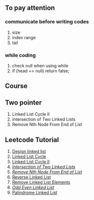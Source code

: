 ## To pay attention 
### communicate before writing codes
1. size
2. index range
3. tail

### while coding
1. check null when using while
2. if (head == null) return false;

## Course

## Two pointer
1. Linked List Cycle II
2. Intersection of Two Linked Lists
3. Remove Nth Node From End of List

## Leetcode Tutorial
1. [Design linked list](https://leetcode.com/problems/design-linked-list/)
2. [Linked List Cycle](https://leetcode.com/problems/linked-list-cycle/)
3. [Linked List Cycle II](https://leetcode.com/problems/linked-list-cycle-ii/solution/)
4. *[Intersection of Two Linked Lists](https://leetcode.com/problems/intersection-of-two-linked-lists/)*
5. *[Remove Nth Node From End of List](https://leetcode.com/problems/remove-nth-node-from-end-of-list/)*
6. [Reverse Linked List](https://leetcode.com/problems/reverse-linked-list/)
7. [Remove Linked List Elements](https://leetcode.com/problems/remove-linked-list-elements/)
8. *[Odd Even Linked List](https://leetcode.com/problems/odd-even-linked-list/)*
9. [ Palindrome Linked List](https://leetcode.com/problems/palindrome-linked-list/)
